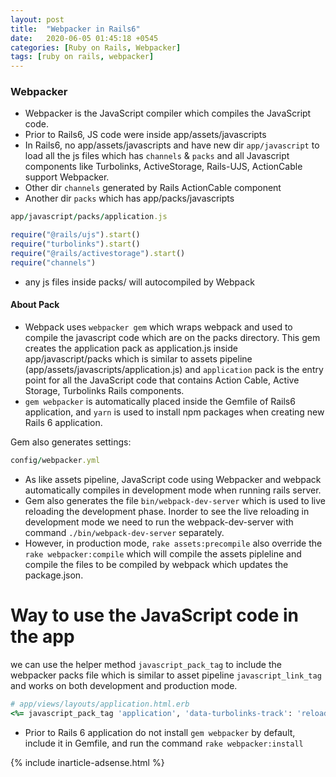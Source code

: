 ```yaml
---
layout: post
title:  "Webpacker in Rails6"
date:   2020-06-05 01:45:18 +0545
categories: [Ruby on Rails, Webpacker]
tags: [ruby on rails, webpacker]
---
```


### Webpacker

* Webpacker is the JavaScript compiler which compiles the JavaScript code.
* Prior to Rails6, JS code were inside app/assets/javascripts
* In Rails6, no app/assets/javascripts and have new dir `app/javascript` to load all the js files which has `channels` & `packs` and all Javascript components like Turbolinks, ActiveStorage, Rails-UJS, ActionCable support Webpacker.
* Other dir `channels` generated by Rails ActionCable component
* Another dir `packs` which has app/packs/javascripts

```Ruby
app/javascript/packs/application.js

require("@rails/ujs").start()
require("turbolinks").start()
require("@rails/activestorage").start()
require("channels")
```

* any js files inside packs/ will autocompiled by Webpack

#### About Pack

* Webpack uses `webpacker gem` which wraps webpack and used to compile the javascript code which are on the packs directory. This gem creates the application pack as application.js inside app/javascript/packs which is similar to assets pipeline (app/assets/javascripts/application.js) and `application` pack is the entry point for all the JavaScript code that contains Action Cable, Active Storage, Turbolinks Rails components.
* `gem webpacker` is automatically placed inside the Gemfile of Rails6 application, and `yarn` is used to install npm packages when creating new Rails 6 application. 

Gem also generates settings:

```Ruby
config/webpacker.yml
```

* As like assets pipeline, JavaScript code using Webpacker and webpack automatically compiles in development mode when running rails server.
* Gem also generates the file `bin/webpack-dev-server` which is used to live reloading the development phase. Inorder to see the live reloading in development mode we need to run the webpack-dev-server with command `./bin/webpack-dev-server` separately.
* However, in production mode, `rake assets:precompile` also override the `rake webpacker:compile` which will compile the assets pipleline and compile the files to be compiled by webpack which updates the package.json.

# Way to use the JavaScript code in the app

we can use the helper method `javascript_pack_tag` to include the webpacker packs file which is similar to asset pipeline `javascript_link_tag` and works on both development and production mode.

```Ruby
# app/views/layouts/application.html.erb
<%= javascript_pack_tag 'application', 'data-turbolinks-track': 'reload' %>
```

* Prior to Rails 6 application do not install `gem webpacker` by default, include it in Gemfile, and run the command `rake webpacker:install`

{% include inarticle-adsense.html %}